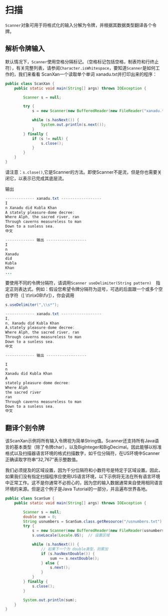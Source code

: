 # 扫描
`Scanner`对象可用于将格式化的输入分解为令牌，并根据其数据类型翻译各个令牌。

## 解析令牌输入
默认情况下，`Scanner`使用空格分隔标记。（空格标记包括空格，制表符和行终止符），有关完整列表，请参阅`Character.isWhitespace`，要知道`Scanner`是如何工作的，我们来看看 ScanXan一个读取单个单词 xanadu.txt并打印出来的程序：
```java
public class ScanXan {
    public static void main(String[] args) throws IOException {

        Scanner s = null;

        try {
            s = new Scanner(new BufferedReader(new FileReader("xanadu.txt")));

            while (s.hasNext()) {
                System.out.println(s.next());
            }
        } finally {
            if (s != null) {
                s.close();
            }
        }
    }
}
```
请注意：`s.close()`,它是Scanner的方法。即使Scanner不是流，但是你也需要关闭它，以表示已完成其底层流。

输出
```java
------------- xanadu.txt ------------------
I
n Xanadu did Kubla Khan
A stately pleasure-dome decree:
Where Alph, the sacred river, ran
Through caverns measureless to man
Down to a sunless sea.
中文

------------- 输出 ------------------
I
n
Xanadu
did
Kubla
Khan
...
```

要使用不同的令牌分隔符，请调用`Scanner useDelimiter(String pattern)  `指定正则表达式。例如：假设您希望令牌分隔符为逗号，可选的后面跟一个或多个空白字符（[ \t\n\x0B\f\r]），你会调用
```java
s.useDelimiter(",\\s*");
```

```java
------------- xanadu.txt ------------------
I,
n, Xanadu did Kubla Khan
A,stately pleasure-dome decree:
Where Alph, the sacred river, ran
Through caverns measureless to man
Down to a sunless sea.
中文

------------- 输出 ------------------

I
n
Xanadu did Kubla Khan
A
stately pleasure-dome decree:
Where Alph
the sacred river
ran
Through caverns measureless to man
Down to a sunless sea.
中文
```

## 翻译个别令牌
该ScanXan示例将所有输入令牌视为简单String值。Scanner还支持所有Java语言的基本类型（除了令牌char），以及BigInteger和BigDecimal。因此能够以标准格式以及扫描器语言环境的格式扫描数字，如千位分隔符，在US环境中Scanner正确读取字符串“32,767”表示整数值。

我们必须提及的区域设置，因为千分位隔符和小数符号是特定于区域设置。因此，如果我们没有指定扫描程序应使用US语言环境，以下示例将无法在所有语言环境中正常工作。这不是你通常不必担心的，因为您的输入数据通常来自使用相同语言环境的来源。但是这个例子是Java Tutorial的一部分，并且遍布世界各地。

```java
public class ScanSum {
    public static void main(String[] args) throws IOException {

        Scanner s = null;
        double sum = 0;
        String usnumbers = ScanSum.class.getResource("/usnumbers.txt").getFile();
        try {
            s = new Scanner(new BufferedReader(new FileReader(usnumbers)));
            s.useLocale(Locale.US);  // 设置区域

            while (s.hasNext()) {
                // 如果下一个为 double类型，则累加
                if (s.hasNextDouble()) {
                    sum += s.nextDouble();
                } else {
                    s.next();
                }
            }
        } finally {
            s.close();
        }

        System.out.println(sum);
    }
}
```
